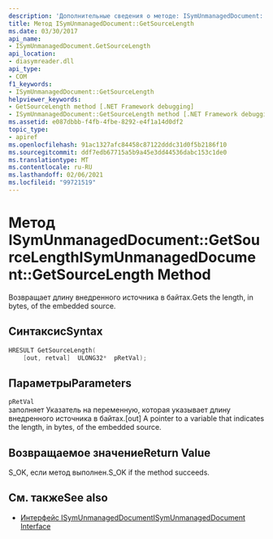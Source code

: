 ```yaml
---
description: 'Дополнительные сведения о методе: ISymUnmanagedDocument:: Жетсаурцеленгс'
title: Метод ISymUnmanagedDocument::GetSourceLength
ms.date: 03/30/2017
api_name:
- ISymUnmanagedDocument.GetSourceLength
api_location:
- diasymreader.dll
api_type:
- COM
f1_keywords:
- ISymUnmanagedDocument::GetSourceLength
helpviewer_keywords:
- GetSourceLength method [.NET Framework debugging]
- ISymUnmanagedDocument::GetSourceLength method [.NET Framework debugging]
ms.assetid: e087dbbb-f4fb-4fbe-8292-e4f1a14d0df2
topic_type:
- apiref
ms.openlocfilehash: 91ac1327afc84458c87122dddc31d0f5b2186f10
ms.sourcegitcommit: ddf7edb67715a5b9a45e3dd44536dabc153c1de0
ms.translationtype: MT
ms.contentlocale: ru-RU
ms.lasthandoff: 02/06/2021
ms.locfileid: "99721519"
---
```

# <a name="isymunmanageddocumentgetsourcelength-method"></a><span data-ttu-id="86933-103">Метод ISymUnmanagedDocument::GetSourceLength</span><span class="sxs-lookup"><span data-stu-id="86933-103">ISymUnmanagedDocument::GetSourceLength Method</span></span>

<span data-ttu-id="86933-104">Возвращает длину внедренного источника в байтах.</span><span class="sxs-lookup"><span data-stu-id="86933-104">Gets the length, in bytes, of the embedded source.</span></span>  
  
## <a name="syntax"></a><span data-ttu-id="86933-105">Синтаксис</span><span class="sxs-lookup"><span data-stu-id="86933-105">Syntax</span></span>  
  
```cpp  
HRESULT GetSourceLength(  
    [out, retval]  ULONG32*  pRetVal);  
```  
  
## <a name="parameters"></a><span data-ttu-id="86933-106">Параметры</span><span class="sxs-lookup"><span data-stu-id="86933-106">Parameters</span></span>  

 `pRetVal`  
 <span data-ttu-id="86933-107">заполняет Указатель на переменную, которая указывает длину внедренного источника в байтах.</span><span class="sxs-lookup"><span data-stu-id="86933-107">[out] A pointer to a variable that indicates the length, in bytes, of the embedded source.</span></span>  
  
## <a name="return-value"></a><span data-ttu-id="86933-108">Возвращаемое значение</span><span class="sxs-lookup"><span data-stu-id="86933-108">Return Value</span></span>  

 <span data-ttu-id="86933-109">S_OK, если метод выполнен.</span><span class="sxs-lookup"><span data-stu-id="86933-109">S_OK if the method succeeds.</span></span>  
  
## <a name="see-also"></a><span data-ttu-id="86933-110">См. также</span><span class="sxs-lookup"><span data-stu-id="86933-110">See also</span></span>

- [<span data-ttu-id="86933-111">Интерфейс ISymUnmanagedDocument</span><span class="sxs-lookup"><span data-stu-id="86933-111">ISymUnmanagedDocument Interface</span></span>](isymunmanageddocument-interface.md)
